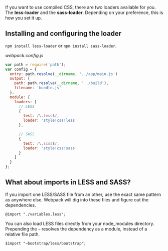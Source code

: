 If you want to use compiled CSS, there are two loaders available for you. The **less-loader** and the **sass-loader**. Depending on your preference, this is how you set it up.

## Installing and configuring the loader
`npm install less-loader` or `npm install sass-loader`.

*webpack.config.js*
```javascript
var path = require('path');
var config = {
  entry: path.resolve(__dirname, '../app/main.js')
  output: {
    path: path.resolve(__dirname, '../build'),
    filename: 'bundle.js'
  },
  module: {
    loaders: [
      // LESS
      {
        test: /\.less$/,
        loader: 'style!css!less'
      },

      // SASS
      {
        test: /\.scss$/,
        loader: 'style!css!sass'
      }
    ]
  }
};
```

## What about imports in LESS and SASS?
If you import one LESS/SASS file from an other, use the exact same pattern as anywhere else. Webpack will dig into these files and figure out the dependencies.

```less
@import "./variables.less";
```

You can also load LESS files directly from your node_modules directory. Prepending the `~` resolves the dependency as a module, instead of a relative file path.
```less
$import "~bootstrap/less/bootstrap";
```